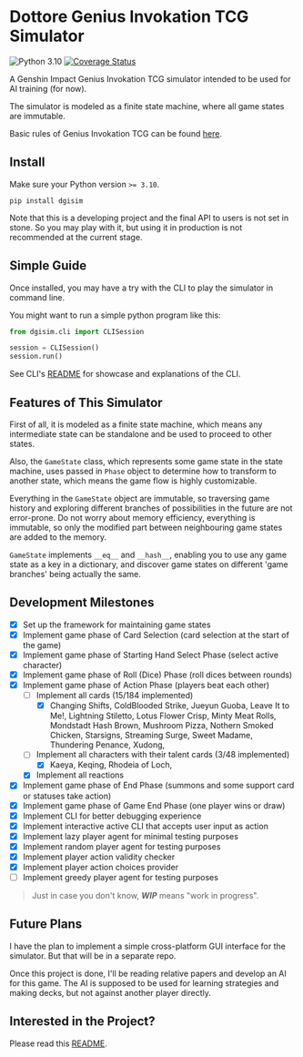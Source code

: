# Dottore Genius Invokation TCG Simulator

![Python 3.10](https://img.shields.io/badge/python-3.10-blue.svg)
[![Coverage Status](https://coveralls.io/repos/github/Jarvis-Yu/Dottore-Genius-Invokation-TCG-Simulator/badge.svg?branch=master)](https://coveralls.io/github/Jarvis-Yu/Dottore-Genius-Invokation-TCG-Simulator?branch=master)

A Genshin Impact Genius Invokation TCG simulator intended to be used for AI training (for now).

The simulator is modeled as a finite state machine, where all game states are immutable.

Basic rules of Genius Invokation TCG can be found [here](https://genshin-impact.fandom.com/wiki/Genius_Invokation_TCG).

## Install

Make sure your Python version `>= 3.10`.

```shell
pip install dgisim
```

Note that this is a developing project and the final API to users is not set in stone.
So you may play with it, but using it in production is not recommended at the current stage.

## Simple Guide

Once installed, you may have a try with the CLI to play the simulator in command line.

You might want to run a simple python program like this:

```py
from dgisim.cli import CLISession

session = CLISession()
session.run()
```

See CLI's [README](https://github.com/Jarvis-Yu/Dottore-Genius-Invokation-TCG-Simulator/blob/master/docs/cli_readme.md)
for showcase and explanations of the CLI.

## Features of This Simulator

First of all, it is modeled as a finite state machine, which means any intermediate state can be
standalone and be used to proceed to other states.

Also, the `GameState` class, which represents some game state in the state machine, uses passed in
`Phase` object to determine how to transform to another state, which means the game flow is
highly customizable.

Everything in the `GameState` object are immutable, so traversing game history and exploring different
branches of possibilities in the future are not error-prone. Do not worry about memory efficiency,
everything is immutable, so only the modified part between neighbouring game states are added to the
memory.

`GameState` implements `__eq__` and `__hash__`, enabling you to use any game state as a key in a
dictionary, and discover game states on different 'game branches' being actually the same.

## Development Milestones

- [x] Set up the framework for maintaining game states
- [x] Implement game phase of Card Selection (card selection at the start of the game)
- [x] Implement game phase of Starting Hand Select Phase (select active character)
- [x] Implement game phase of Roll (Dice) Phase (roll dices between rounds)
- [x] Implement game phase of Action Phase (players beat each other)
  - [ ] Implement all cards (15/184 implemented)
    - [x] Changing Shifts,
          ColdBlooded Strike,
          Jueyun Guoba,
          Leave It to Me!,
          Lightning Stiletto,
          Lotus Flower Crisp,
          Minty Meat Rolls,
          Mondstadt Hash Brown,
          Mushroom Pizza,
          Nothern Smoked Chicken,
          Starsigns,
          Streaming Surge,
          Sweet Madame,
          Thundering Penance,
          Xudong,
  - [ ] Implement all characters with their talent cards (3/48 implemented)
    - [x] Kaeya,
          Keqing,
          Rhodeia of Loch,
  - [x] Implement all reactions
- [x] Implement game phase of End Phase (summons and some support card or statuses take action)
- [x] Implement game phase of Game End Phase (one player wins or draw)
- [x] Implement CLI for better debugging experience
- [x] Implement interactive active CLI that accepts user input as action
- [x] Implement lazy player agent for minimal testing purposes
- [x] Implement random player agent for testing purposes
- [x] Implement player action validity checker
- [x] Implement player action choices provider
- [ ] Implement greedy player agent for testing purposes

> Just in case you don't know, **_WIP_** means "work in progress".

## Future Plans

I have the plan to implement a simple cross-platform GUI interface for the simulator. But that will
be in a separate repo.

Once this project is done, I'll be reading relative papers and develop an AI for this game. The AI
is supposed to be used for learning strategies and making decks, but not against another player
directly.

## Interested in the Project?

Please read this [README](https://github.com/Jarvis-Yu/Dottore-Genius-Invokation-TCG-Simulator/blob/master/docs/dev_readme.md).
